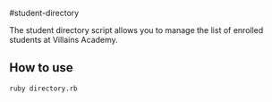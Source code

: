 #student-directory

The student directory script allows you to manage the list of enrolled students at Villains Academy.


## How to use ##


```shell
ruby directory.rb
```
